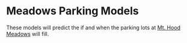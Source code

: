 # Meadows Parking Models

These models will predict the if and when the parking lots at [Mt. Hood Meadows](https://www.skihood.com) will fill.
